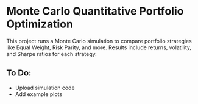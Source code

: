 # Monte Carlo Quantitative Portfolio Optimization
This project runs a Monte Carlo simulation to compare portfolio strategies like Equal Weight, Risk Parity, and more. Results include returns, volatility, and Sharpe ratios for each strategy.

## To Do:
- Upload simulation code
- Add example plots
